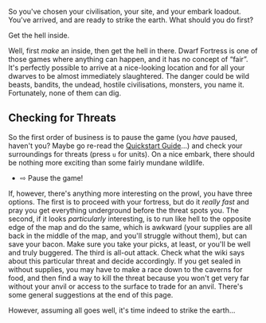 So you've chosen your civilisation, your site, and your embark loadout.
You've arrived, and are ready to strike the earth. What should you do
first?

Get the hell inside.

Well, first *make* an inside, then get the hell in there. Dwarf Fortress
is one of those games where anything can happen, and it has no concept
of “fair”. It's perfectly possible to arrive at a nice-looking location
and for all your dwarves to be almost immediately slaughtered. The
danger could be wild beasts, bandits, the undead, hostile civilisations,
monsters, you name it. Fortunately, none of them can dig.

Checking for Threats
--------------------

So the first order of business is to pause the game (you *have* paused,
haven't you? Maybe go re-read the 
[Quickstart Guide](http://dwarffortresswiki.org/index.php/Quickstart_Guide "wikilink")…) and check your surroundings for
threats (press `u` for units). On a nice embark, there should be nothing 
more exciting than some fairly mundane wildlife.

- ⇨ Pause the game!

If, however, there's anything more interesting on the prowl, you have
three options. The first is to proceed with your fortress, but do it
*really fast* and pray you get everything underground before the threat
spots you. The second, if it looks *particularly* interesting, is to run
like hell to the opposite edge of the map and do the same, which is
awkward (your supplies are all back in the middle of the map, and you'll
struggle without them), but can save your bacon. Make sure you take your
picks, at least, or you'll be well and truly buggered. The third is
all-out attack. Check what the wiki says about this particular threat
and decide accordingly. If you get sealed in without supplies, you may
have to make a race down to the caverns for food, and then find a way to
kill the threat because you won't get very far without your anvil or
access to the surface to trade for an anvil. There's some general
suggestions at the end of this page. 

However, assuming all goes well, it's time indeed to strike the earth...
